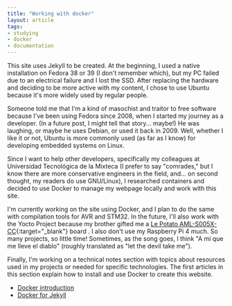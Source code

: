 ```yaml
---
title: "Working with docker"
layout: article
tags:
- studying
- docker
- documentation
---
```



This site uses Jekyll to be created. At the beginning, I used a native installation on Fedora 38 or 39 (I don't remember which), but my PC failed due to an electrical failure and I lost the SSD. After replacing the hardware and deciding to be more active with my content, I chose to use Ubuntu because it's more widely used by regular people.

Someone told me that I'm a kind of masochist and traitor to free software because I've been using Fedora since 2008, when I started my journey as a developer. (In a future post, I might tell that story... maybe!) He was laughing, or maybe he uses Debian, or used it back in 2009. Well, whether I like it or not, Ubuntu is more commonly used (as far as I know) for developing embedded systems on Linux.

Since I want to help other developers, specifically my colleagues at Universidad Tecnológica de la Mixteca (I prefer to say "comrades," but I know there are more conservative engineers in the field, and... on second thought, my readers do use GNU/Linux), I researched containers and decided to use Docker to manage my webpage locally and work with this site.

I'm currently working on the site using Docker, and I plan to do the same with compilation tools for AVR and STM32. In the future, I'll also work with the Yocto Project because my brother gifted me a [Le Potato AML-S005X-CC](https://libre.computer/products/aml-s905x-cc/){:target="_blank"} board . I also don't use my Raspberry Pi 4 much. So many projects, so little time! Sometimes, as the song goes, I think "A mí que me lleve el diablo" (roughly translated as "let the devil take me").

Finally, I'm working on a technical notes section with topics about resources used in my projects or needed for specific technologies. The first articles in this section explain how to install and use Docker to create this website.
- [Docker introduction](https://razielgdn.github.io/risingembeddedmx/notes/en/docker-inst-en)
- [Docker for Jekyll](https://razielgdn.github.io/risingembeddedmx/notes/en/docker-jekyll-en)